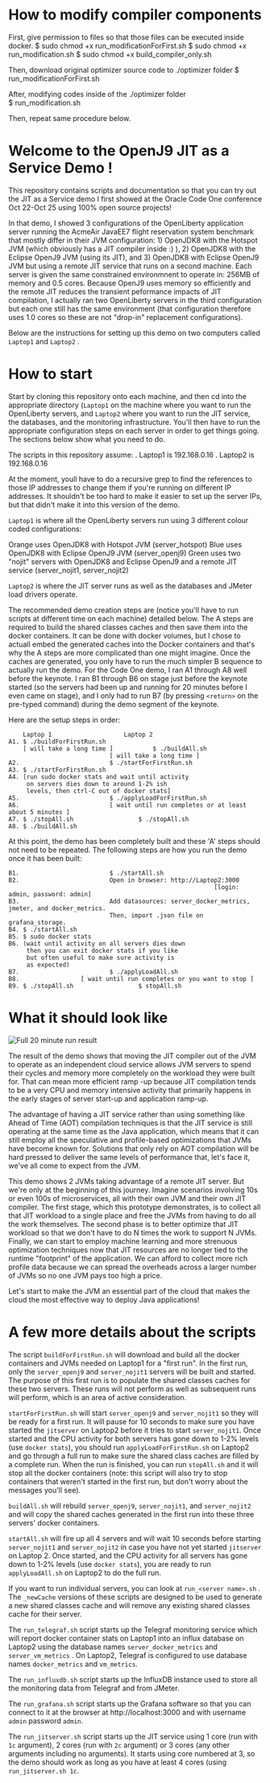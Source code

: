 # How to modify compiler components
First, give permission to files so that those files can be executed inside docker.
$ sudo chmod +x run_modificationForFirst.sh
$ sudo chmod +x run_modification.sh
$ sudo chmod +x build_compiler_only.sh

Then, download original optimizer source code to ./optimizer folder
$ run_modificationForFirst.sh

After, modifying codes inside of the ./optimizer folder  
$ run_modification.sh

Then, repeat same procedure below.

# Welcome to the OpenJ9 JIT as a Service Demo !

This repository contains scripts and documentation so that you can try out the JIT as a Service demo I first showed at the Oracle Code One conference Oct 22-Oct 25 using 100% open source projects!

In that demo, I showed 3 configurations of the OpenLiberty application server running the AcmeAir JavaEE7 flight
reservation system benchmark that mostly differ in their JVM configuration: 1) OpenJDK8 with the Hotspot JVM
(which obviously has a JIT compiler inside :) ), 2) OpenJDK8 with the Eclipse OpenJ9 JVM (using its JIT), and
3) OpenJDK8 with Eclipse OpenJ9 JVM but using a remote JIT service that runs on a second machine. Each server
is given the same constrained environmnent to operate in: 256MB of memory and 0.5 cores. Because OpenJ9 uses
memory so efficiently and the remote JIT reduces the transient peformance impacts of JIT compilation, I
actually ran two OpenLiberty servers in the third configuration but each one still has the same environment
(that configuration therefore  uses 1.0 cores so these are not "drop-in" replacement configurations).

Below are the instructions for setting up this demo on two computers called `Laptop1` and `Laptop2` .

# How to start

Start by cloning this repository onto each machine, and then cd into the appropriate directory (`Laptop1` on the machine where you
want to run the OpenLiberty servers, and `Laptop2` where you want to run the JIT service, the databases, and the monitoring
infrastructure.  You'll then have to run the appropriate configuration steps on each server in order to get things going. The
sections below show what you need to do.

The scripts in this repository assume:
. Laptop1 is 192.168.0.16
. Laptop2 is 192.168.0.16

At the moment, youll have to do a recursive grep to find the references to those IP addresses to change them if you're running on
different IP addresses. It shouldn't be too hard to make it easier to set up the server IPs, but that didn't make it into this
version of the demo.

`Laptop1` is where all the OpenLiberty servers run using 3 different colour coded configurations:

Orange uses OpenJDK8 with Hotspot JVM								(server_hotspot)
Blue uses OpenJDK8 with Eclipse OpenJ9 JVM							(server_openj9)
Green uses two "nojit" servers with OpenJDK8 and Eclipse OpenJ9 and a remote JIT service	(server_nojit1, server_nojit2)

`Laptop2` is where the JIT server runs as well as the databases and JMeter load drivers operate.

The recommended demo creation steps are (notice you'll have to run scripts at different time on each machine) detailed below.
The A steps are required to build the shared classes caches and then save them into the docker containers. It can be done
with docker volumes, but I chose to actuall embed the generated caches into the Docker containers and that's why the A steps
are more complicated than one might imagine. Once the caches are generated, you only have to run the much simpler B sequence
to actually run the demo. For the Code One demo, I ran A1 through A8 well before the keynote. I ran B1 through B6 on stage
just before the keynote started (so the servers had been up and running for 20 minutes before I even came on stage), and I
only had to run B7 (by pressing `<return>` on the pre-typed command) during the demo segment of the keynote.

Here are the setup steps in order:

```
	Laptop 1					Laptop 2
A1.	$ ./buildForFirstRun.sh				
	[ will take a long time ]			$ ./buildAll.sh
							[ will take a long time ]
A2.							$ ./startForFirstRun.sh
A3.	$ ./startForFirstRun.sh
A4.	[run sudo docker stats and wait until activity
	 on servers dies down to around 1-2% ish
	 levels, then ctrl-C out of docker stats]
A5.							$ ./applyLoadForFirstRun.sh
A6.							[ wait until run completes or at least about 5 minutes ]
A7.	$ ./stopAll.sh					$ ./stopAll.sh
A8.	$ ./buildAll.sh
```

At this point, the demo has been completely built and these 'A' steps should not need to be repeated. The following
steps are how you run the demo once it has been built:

```
B1.							$ ./startAll.sh
B2.							Open in browser: http://Laptop2:3000
                    					                 [login: admin, password: admin]
B3.							Add datasources: server_docker_metrics, jmeter, and docker_metrics.
							Then, import .json file on grafana_storage.
B4.	$ ./startAll.sh
B5.	$ sudo docker stats
B6.	(wait until activity on all servers dies down
	 then you can exit docker stats if you like
	 but often useful to make sure activity is
	 as expected)
B7.							$ ./applyLoadAll.sh
B8. 				[ wait until run completes or you want to stop ]
B9.	$ ./stopAll.sh					$ stopAll.sh
```

# What it should look like

![Full 20 minute run result](https://github.com/mstoodle/openj9-jitaas-demo/blob/master/CodeOne_Final.png)

The result of the demo shows that moving the JIT compiler out of the JVM to operate as an independent cloud service allows
JVM servers to spend their cycles and memory more completely on the workload they were built for. That can mean more efficient
ramp -up because JIT compilation tends to be a very CPU and memory intensive activity that primarily happens in the early
stages of server start-up and application ramp-up.

The advantage of having a JIT service rather than using something like Ahead of Time (AOT) compilation techniques is that
the JIT service is still operating at the same time as the Java application, which means that it can still employ all the
speculative and profile-based optimizations that JVMs have become known for. Solutions that only rely on AOT compilation
will be hard pressed to deliver the same levels of performance that, let's face it, we've all come to expect from the JVM.

This demo shows 2 JVMs taking advantage of a remote JIT server. But we're only at the beginning of this journey. Imagine
scenarios involving 10s or even 100s of microservices, all with their own JVM and their own JIT compiler. The first stage,
which this prototype demonstrates, is to collect all that JIT workload to a single place and free the JVMs from having to do
all the work themselves. The second phase is to better optimize that JIT workload so that we don't have to do N times the
work to support N JVMs. Finally, we can start to employ machine learning and more strenuous optimization techniques now that
JIT resources are no longer tied to the runtime "footprint" of the application. We can afford to collect more rich profile
data because we can spread the overheads across a larger number of JVMs so no one JVM pays too high a price.

Let's start to make the JVM an essential part of the cloud that makes the cloud the most effective way to deploy Java applications!

# A few more details about the scripts

The script `buildForFirstRun.sh` will download and build all the docker containers and JVMs needed on Laptop1 for a "first run". In
the first run, only the `server_openj9` and `server_nojit1` servers will be built and started. The purpose of this first run is to
populate the shared classes caches for these two servers. These runs will not perform as well as subsequent runs will perform, which is an area of active consideration.

`startForFirstRun.sh` will start `server_openj9` and `server_nojit1` so they will be ready for a first run. It will pause for
10 seconds to make sure you have started the `jitserver` on Laptop2 before it tries to start `server_nojit1`. Once started and the
CPU activity for both servers has gone down to 1-2% levels (use `docker stats`), you should run `applyLoadForFirstRun.sh` on Laptop2
and go through a full run to make sure the shared class caches are filled by a complete run. When the run is finished, you can run
`stopAll.sh` and it will stop all the docker containers (note: this script will also try to stop containers that weren't started in
the first run, but don't worry about the messages you'll see).

`buildAll.sh` will rebuild `server_openj9`, `server_nojit1`, and `server_nojit2` and will copy the shared caches generated
in the first run into these three servers' docker containers.

`startAll.sh` will fire up all 4 servers and will wait 10 seconds before starting `server_nojit1` and `server_nojit2` in case you
have not yet started `jitserver` on Laptop 2. Once started, and the CPU activity for all servers has gone down to 1-2% levels (use
`docker stats`), you are ready to run `applyLoadAll.sh` on Laptop2 to do the full run.

If you want to run individual servers, you can look at `run_<server name>.sh` . The `_newCache` versions of these scripts are
designed to be used to generate a new shared classes cache and will remove any existing shared classes cache for their server.

The `run_telegraf.sh` script starts up the Telegraf monitoring service which will report docker container stats on Laptop1
into an influx database on Laptop2 using the database names `server_docker_metrics` and `server_vm_metrics` . On Laptop2, Telegraf is configured to use database names `docker_metrics` and `vm_metrics`.

The `run_influxdb.sh` script starts up the InfluxDB instance used to store all the monitoring data from Telegraf and from JMeter.

The `run_grafana.sh` script starts up the Grafana software so that you can connect to it at the browser at http://localhost:3000
and with username `admin` password `admin`.

The `run_jitserver.sh` script starts up the JIT service using 1 core (run with `1c` argument), 2 cores (run with `2c` argument) or 3 cores (any other arguments including no arguments). It starts using core numbered at 3, so the demo should work as long as you have at least 4 cores (using `run_jitserver.sh 1c`.
